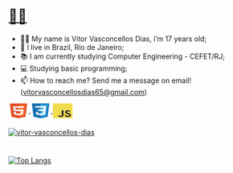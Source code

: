 <h1 id="titulo"><u> 👋😁 </u></h1>

- 🙋‍♂️ My name is Vitor Vasconcellos Dias, i’m 17 years old;
- 🌄 I live in Brazil, Rio de Janeiro;
- 📚 I am currently studying Computer Engineering - CEFET/RJ;
- 💻 Studying basic programming;
- 📫 How to reach me? Send me a message on email! (vitorvasconcellosdias65@gmail.com)

<a href="https://github.com/Vitor5252" taregt="_blank">
<img align="center" alt="vitor5252" height="30" width="40" src="https://raw.githubusercontent.com/devicons/devicon/master/icons/html5/html5-original.svg" style="max-width:100%;"> 
</a>
<a href="https://github.com/Vitor5252" taregt="_blank">
<img align="center" alt="vitor5252" height="30" width="40" src="https://raw.githubusercontent.com/devicons/devicon/master/icons/css3/css3-original.svg" style="max-width:100%;">
</a>
<a href="https://github.com/Vitor5252" taregt="_blank">
<img align="center" alt="vitor5252" height="30" width="40" src="https://raw.githubusercontent.com/devicons/devicon/master/icons/javascript/javascript-original.svg" style="max-width:100%;">
</a>
<br></br>

<a href="https://www.linkedin.com/in/vitor-vasconcellos-dias-598a6220b/" target="_blank">
<img align="center" alt="vitor-vasconcellos-dias" height="30" width="125" src="https://camo.githubusercontent.com/a80d00f23720d0bc9f55481cfcd77ab79e141606829cf16ec43f8cacc7741e46/68747470733a2f2f696d672e736869656c64732e696f2f62616467652f4c696e6b6564496e2d3030373742353f7374796c653d666f722d7468652d6261646765266c6f676f3d6c696e6b6564696e266c6f676f436f6c6f723d7768697465" style="max-width:100%;">
</a>

<h1></h1>


[![Top Langs](https://github-readme-stats.vercel.app/api/top-langs/?username=vitor5252&layout=compact)](https://github.com/vitor5252/github-readme-stats) 
